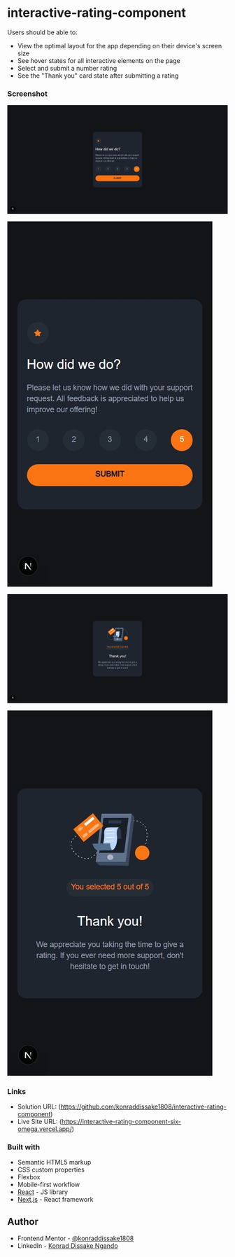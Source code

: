 # interactive-rating-component

Users should be able to:

- View the optimal layout for the app depending on their device's screen size
- See hover states for all interactive elements on the page
- Select and submit a number rating
- See the "Thank you" card state after submitting a rating

### Screenshot

![](./screenshots/desktop.jpeg)

![](./screenshots/mobile.jpeg)

![](./screenshots/desktop_thank_you.jpeg)

![](./screenshots/mobile_thank_you.jpeg)

### Links

- Solution URL: (https://github.com/konraddissake1808/interactive-rating-component)
- Live Site URL: (https://interactive-rating-component-six-omega.vercel.app/)

### Built with

- Semantic HTML5 markup
- CSS custom properties
- Flexbox
- Mobile-first workflow
- [React](https://reactjs.org/) - JS library
- [Next.js](https://nextjs.org/) - React framework

## Author

- Frontend Mentor - [@konraddissake1808](https://www.frontendmentor.io/profile/konraddissake1808)
- LinkedIn - [Konrad Dissake Ngando](www.linkedin.com/in/konrad-dissake-ngando)